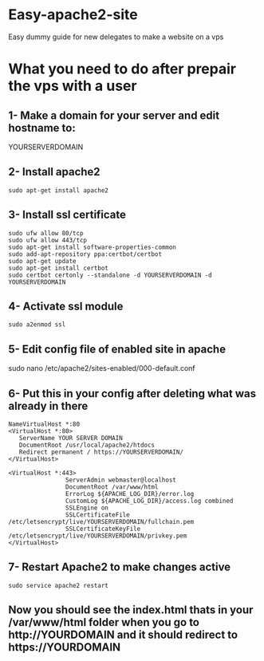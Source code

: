 # Easy-apache2-site
Easy dummy guide for new delegates to make a website on a vps 

# What you need to do after prepair the vps with a user

## 1- Make a domain for your server and edit hostname to:

YOURSERVERDOMAIN

## 2- Install apache2
```
sudo apt-get install apache2
```
## 3- Install ssl certificate
```
sudo ufw allow 80/tcp
sudo ufw allow 443/tcp
sudo apt-get install software-properties-common
sudo add-apt-repository ppa:certbot/certbot
sudo apt-get update
sudo apt-get install certbot 
sudo certbot certonly --standalone -d YOURSERVERDOMAIN -d YOURSERVERDOMAIN
```
## 4- Activate ssl module
```
sudo a2enmod ssl
```

## 5- Edit config file of enabled site in apache
sudo nano /etc/apache2/sites-enabled/000-default.conf

## 6- Put this in your config after deleting what was already in there

```
NameVirtualHost *:80
<VirtualHost *:80>
   ServerName YOUR SERVER DOMAIN
   DocumentRoot /usr/local/apache2/htdocs
   Redirect permanent / https://YOURSERVERDOMAIN/
</VirtualHost>

<VirtualHost *:443>
                ServerAdmin webmaster@localhost
                DocumentRoot /var/www/html
                ErrorLog ${APACHE_LOG_DIR}/error.log
                CustomLog ${APACHE_LOG_DIR}/access.log combined
                SSLEngine on
                SSLCertificateFile /etc/letsencrypt/live/YOURSERVERDOMAIN/fullchain.pem
                SSLCertificateKeyFile /etc/letsencrypt/live/YOURSERVERDOMAIN/privkey.pem
</VirtualHost>
```

## 7- Restart Apache2 to make changes active
```
sudo service apache2 restart
```

## Now you should see the index.html thats in your /var/www/html folder when you go to http://YOURDOMAIN and it should redirect to https://YOURDOMAIN
